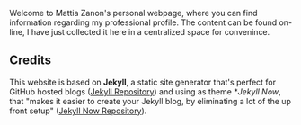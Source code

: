 Welcome to Mattia Zanon's personal webpage, where you can find information regarding my professional profile. The content can be found on-line, I have just collected it here in a centralized space for convenince. 

## Credits
This website is based on **Jekyll**, a static site generator that's perfect for GitHub hosted blogs ([Jekyll Repository](https://github.com/jekyll/jekyll)) and using as theme **Jekyll Now*, that "makes it easier to create your Jekyll blog, by eliminating a lot of the up front setup" ([Jekyll Now Repository](https://github.com/barryclark/jekyll-now/)).
